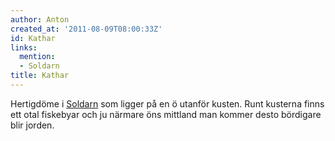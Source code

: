 ```yaml
---
author: Anton
created_at: '2011-08-09T08:00:33Z'
id: Kathar
links:
  mention:
  - Soldarn
title: Kathar
---
```


Hertigdöme i [Soldarn] som ligger på en ö utanför kusten. Runt kusterna finns ett otal fiskebyar och
ju närmare öns mittland man kommer desto bördigare blir jorden.

  [Soldarn]: Soldarn
